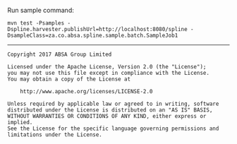 Run sample command:
```
mvn test -Psamples -Dspline.harvester.publishUrl=http://localhost:8080/spline -DsampleClass=za.co.absa.spline.sample.batch.SampleJob1
``` 

---

    Copyright 2017 ABSA Group Limited
    
    Licensed under the Apache License, Version 2.0 (the "License");
    you may not use this file except in compliance with the License.
    You may obtain a copy of the License at
    
        http://www.apache.org/licenses/LICENSE-2.0
    
    Unless required by applicable law or agreed to in writing, software
    distributed under the License is distributed on an "AS IS" BASIS,
    WITHOUT WARRANTIES OR CONDITIONS OF ANY KIND, either express or implied.
    See the License for the specific language governing permissions and
    limitations under the License.
